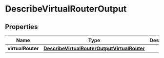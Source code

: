 

# DescribeVirtualRouterOutput

<zonbook></zonbook><xhtml></xhtml>

## Properties

| Name | Type | Description | Notes |
|------------ | ------------- | ------------- | -------------|
|**virtualRouter** | [**DescribeVirtualRouterOutputVirtualRouter**](DescribeVirtualRouterOutputVirtualRouter.md) |  |  |



